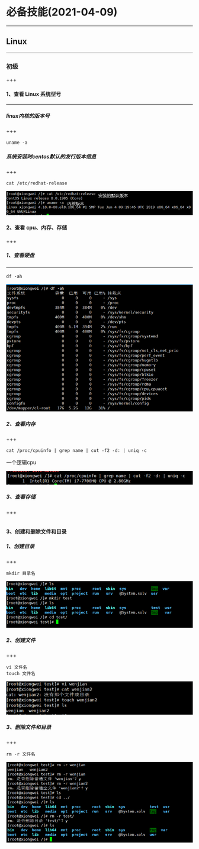 





# 必备技能(2021-04-09)

---



## Linux

---



### 初级

+++



#### 1、查看 Linux 系统型号

---



##### linux内核的版本号

+++



```
uname -a
```



##### 系统安装时centos默认的发行版本信息

+++



```
cat /etc/redhat-release
```



![image-20210409142115952](image\image-20210409142115952.png)



#### 2、查看 cpu、内存、存储

+++



##### 1、查看硬盘

---



```
df -ah
```



![image-20210409143054474](image\image-20210409143054474.png)



##### 2、查看内存

+++



```
cat /proc/cpuinfo | grep name | cut -f2 -d: | uniq -c
```

 一个逻辑cpu



![image-20210409143505143](image\image-20210409143505143.png)



##### 3、查看存储

+++



```

```





#### 3、创建和删除文件和目录



##### 1、创建目录

+++



```
mkdir 目录名
```



![image-20210409144123597](image\image-20210409144123597.png)



##### 2、创建文件

+++



```
vi 文件名
touch 文件名
```



![image-20210409144734600](image\image-20210409144734600.png)



##### 3、删除文件和目录

+++



```
rm -r 文件名
```



![image-20210409145120458](image\image-20210409145120458.png)



